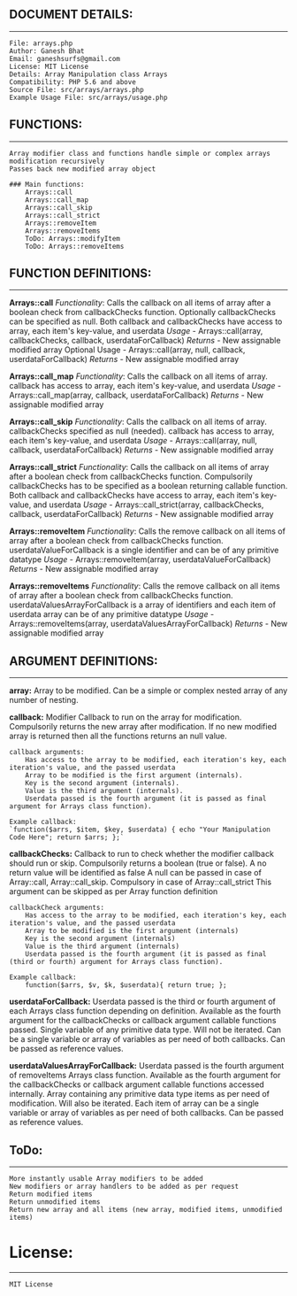 ## DOCUMENT DETAILS:
--------------------

    File: arrays.php
    Author: Ganesh Bhat
    Email: ganeshsurfs@gmail.com 
    License: MIT License
    Details: Array Manipulation class Arrays
    Compatibility: PHP 5.6 and above
    Source File: src/arrays/arrays.php
    Example Usage File: src/arrays/usage.php

## FUNCTIONS: 
-------------

    Array modifier class and functions handle simple or complex arrays modification recursively
    Passes back new modified array object
        
    ### Main functions: 
        Arrays::call
        Arrays::call_map
        Arrays::call_skip
        Arrays::call_strict
        Arrays::removeItem
        Arrays::removeItems
        ToDo: Arrays::modifyItem
        ToDo: Arrays::removeItems

## FUNCTION DEFINITIONS:
------------------------

**Arrays::call**
*Functionality*: Calls the callback on all items of array after a boolean check from callbackChecks function. Optionally callbackChecks can be specified as null. Both callback and callbackChecks have access to array, each item's key-value, and userdata
*Usage* - Arrays::call(array, callbackChecks, callback, userdataForCallback)
*Returns* - New assignable modified array
Optional Usage - Arrays::call(array, null, callback, userdataForCallback)
*Returns* - New assignable modified array

**Arrays::call_map**
*Functionality*: Calls the callback on all items of array. callback has access to array, each item's key-value, and userdata
*Usage* - Arrays::call_map(array, callback, userdataForCallback)
*Returns* - New assignable modified array
        
**Arrays::call_skip**
*Functionality*: Calls the callback on all items of array. callbackChecks specified as null (needed). callback has access to array, each item's key-value, and userdata
*Usage* - Arrays::call(array, null, callback, userdataForCallback)
*Returns* - New assignable modified array

**Arrays::call_strict**
*Functionality*: Calls the callback on all items of array after a boolean check from callbackChecks function. Compulsorily callbackChecks has to be specified as a boolean returning callable function. Both callback and callbackChecks have access to array, each item's key-value, and userdata
*Usage* - Arrays::call_strict(array, callbackChecks, callback, userdataForCallback)
*Returns* - New assignable modified array

**Arrays::removeItem**
*Functionality*: Calls the remove callback on all items of array after a boolean check from callbackChecks function. userdataValueForCallback is a single identifier and can be of any primitive datatype
*Usage* - Arrays::removeItem(array, userdataValueForCallback)
*Returns* - New assignable modified array

**Arrays::removeItems**
*Functionality*: Calls the remove callback on all items of array after a boolean check from callbackChecks function. userdataValuesArrayForCallback is a array of identifiers and each item of userdata array can be of any primitive datatype
*Usage* - Arrays::removeItems(array, userdataValuesArrayForCallback)
*Returns* - New assignable modified array


## ARGUMENT DEFINITIONS: 
------------------------

**array:** 
    Array to be modified.
    Can be a simple or complex nested array of any number of nesting.
        
**callback:**
    Modifier Callback to run on the array for modification. 
    Compulsorily returns the new array after modification. 
    If no new modified array is returned then all the functions returns an null value.
    
    callback arguments: 
        Has access to the array to be modified, each iteration's key, each iteration's value, and the passed userdata
        Array to be modified is the first argument (internals).
        Key is the second argument (internals).
        Value is the third argument (internals).
        Userdata passed is the fourth argument (it is passed as final argument for Arrays class function).
    
    Example callback:
    `function($arrs, $item, $key, $userdata) { echo "Your Manipulation Code Here"; return $arrs; };`
        
**callbackChecks:**
    Callback to run to check whether the modifier callback should run or skip. 
    Compulsorily returns a boolean (true or false). A no return value will be identified as false
    A null can be passed in case of Array::call, Array::call_skip. Compulsory in case of Array::call_strict 
    This argument can be skipped as per Array function definition
    
    callbackCheck arguments:
        Has access to the array to be modified, each iteration's key, each iteration's value, and the passed userdata
        Array to be modified is the first argument (internals)
        Key is the second argument (internals)
        Value is the third argument (internals)
        Userdata passed is the fourth argument (it is passed as final (third or fourth) argument for Arrays class function). 

    Example callback: 
        function($arrs, $v, $k, $userdata){ return true; };
        
**userdataForCallback:**
    Userdata passed is the third or fourth argument of each Arrays class function depending on definition.
    Available as the fourth argument for the callbackChecks or callback argument callable functions passed.
    Single variable of any primitive data type. Will not be iterated.
    Can be a single variable or array of variables as per need of both callbacks.
    Can be passed as reference values.
    
**userdataValuesArrayForCallback:**
    Userdata passed is the fourth argument of removeItems Arrays class function.
    Available as the fourth argument for the callbackChecks or callback argument callable functions accessed internally.
    Array containing any primitive data type items as per need of modification. Will also be iterated.
    Each item of array can be a single variable or array of variables as per need of both callbacks.
    Can be passed as reference values.

## ToDo:
--------

    More instantly usable Array modifiers to be added
    New modifiers or array handlers to be added as per request
    Return modified items
    Return unmodified items
    Return new array and all items (new array, modified items, unmodified items)

# License: 
----------

    MIT License

